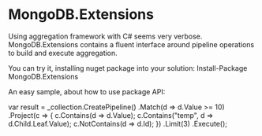 MongoDB.Extensions
==================

Using aggregation framework with C# seems very verbose.
MongoDB.Extensions contains a fluent interface around pipeline operations to build and execute aggregation.

You can try it, installing nuget package into your solution:
Install-Package MongoDB.Extensions

An easy sample, about how to use package API:

var result = _collection.CreatePipeline()
                .Match(d => d.Value >= 10)
                .Project(c =>
                    {
                        c.Contains(d => d.Value);
                        c.Contains("temp", d => d.Child.Leaf.Value);
                        c.NotContains(d => d.Id);
                    })
                .Limit(3)
                .Execute();
